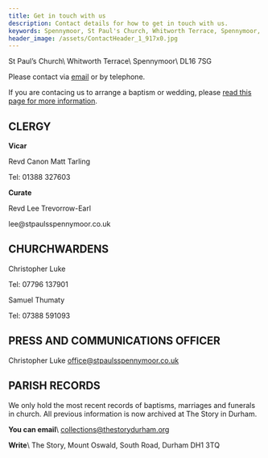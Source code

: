 ```yaml
---
title: Get in touch with us
description: Contact details for how to get in touch with us.
keywords: Spennymoor, St Paul's Church, Whitworth Terrace, Spennymoor, DL16 7SG, Contact us, find us, St Paul's Church Spennymoor, parish registers
header_image: /assets/ContactHeader_1_917x0.jpg
---
```

St Paul’s Church\\
Whitworth Terrace\\
Spennymoor\\
DL16 7SG

Please contact via [email](mailto:office@stpaulsspennymoor.co.uk) or by telephone.

If you are contacing us to arrange a baptism or wedding, please [read this page for more information](/baptisms-weddings/).

## CLERGY
**Vicar**
<p></p>
Revd Canon Matt Tarling
<p></p>
Tel: 01388 327603

**Curate**
<p></p>
Revd Lee Trevorrow-Earl
<p></p>
lee@stpaulsspennymoor.co.uk

## CHURCHWARDENS
Christopher Luke
<p></p>
Tel: 07796 137901

Samuel Thumaty
<p></p>
Tel: 07388 591093
      
## PRESS AND COMMUNICATIONS OFFICER

Christopher Luke
office@stpaulsspennymoor.co.uk

## PARISH RECORDS

We only hold the most recent records of baptisms, marriages and funerals in church. All previous information is now archived at The Story in Durham.

**You can email**\\
<span class="editor_default">collections@thestorydurham.org</span>

**Write**\\
The Story, Mount Oswald, South Road, Durham DH1 3TQ
